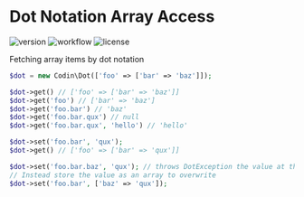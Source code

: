 # Dot Notation Array Access

![version](https://img.shields.io/github/v/tag/codin/dot)
![workflow](https://img.shields.io/github/workflow/status/codin/dot/Composer)
![license](https://img.shields.io/github/license/codin/dot)

Fetching array items by dot notation

```php
$dot = new Codin\Dot(['foo' => ['bar' => 'baz']]);

$dot->get() // ['foo' => ['bar' => 'baz']]
$dot->get('foo') // ['bar' => 'baz']
$dot->get('foo.bar') // 'baz'
$dot->get('foo.bar.qux') // null
$dot->get('foo.bar.qux', 'hello') // 'hello'
```

```php
$dot->set('foo.bar', 'qux');
$dot->get() // ['foo' => ['bar' => 'qux']]

$dot->set('foo.bar.baz', 'qux'); // throws DotException the value at the index is not an array and wont be converted.
// Instead store the value as an array to overwrite
$dot->set('foo.bar', ['baz' => 'qux']);
```
